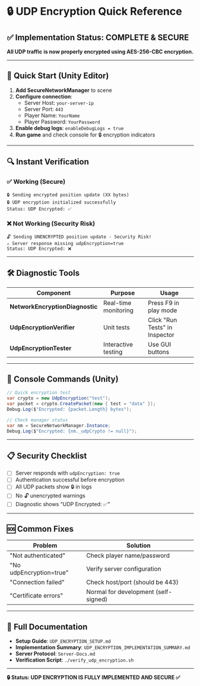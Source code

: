 # 🔒 UDP Encryption Quick Reference

## ✅ Implementation Status: COMPLETE & SECURE

**All UDP traffic is now properly encrypted using AES-256-CBC encryption.**

---

## 🚀 Quick Start (Unity Editor)

1. **Add SecureNetworkManager** to scene
2. **Configure connection**:
   - Server Host: `your-server-ip`
   - Server Port: `443`
   - Player Name: `YourName`
   - Player Password: `YourPassword`
3. **Enable debug logs**: `enableDebugLogs = true`
4. **Run game** and check console for 🔒 encryption indicators

---

## 🔍 Instant Verification

### ✅ Working (Secure)
```
🔒 Sending encrypted position update (XX bytes)
🔒 UDP encryption initialized successfully
Status: UDP Encrypted: ✅
```

### ❌ Not Working (Security Risk)
```
🔓 Sending UNENCRYPTED position update - Security Risk!
⚠️ Server response missing udpEncryption=true
Status: UDP Encrypted: ❌
```

---

## 🛠️ Diagnostic Tools

| Component | Purpose | Usage |
|-----------|---------|-------|
| **NetworkEncryptionDiagnostic** | Real-time monitoring | Press F9 in play mode |
| **UdpEncryptionVerifier** | Unit tests | Click "Run Tests" in Inspector |
| **UdpEncryptionTester** | Interactive testing | Use GUI buttons |

---

## 🔧 Console Commands (Unity)

```csharp
// Quick encryption test
var crypto = new UdpEncryption("test");
var packet = crypto.CreatePacket(new { test = "data" });
Debug.Log($"Encrypted: {packet.Length} bytes");

// Check manager status
var nm = SecureNetworkManager.Instance;
Debug.Log($"Encrypted: {nm._udpCrypto != null}");
```

---

## 📋 Security Checklist

- [ ] Server responds with `udpEncryption: true`
- [ ] Authentication successful before encryption
- [ ] All UDP packets show 🔒 in logs
- [ ] No 🔓 unencrypted warnings
- [ ] Diagnostic shows "UDP Encrypted: ✅"

---

## 🆘 Common Fixes

| Problem | Solution |
|---------|----------|
| "Not authenticated" | Check player name/password |
| "No udpEncryption=true" | Verify server configuration |
| "Connection failed" | Check host/port (should be 443) |
| "Certificate errors" | Normal for development (self-signed) |

---

## 📄 Full Documentation

- **Setup Guide**: `UDP_ENCRYPTION_SETUP.md`
- **Implementation Summary**: `UDP_ENCRYPTION_IMPLEMENTATION_SUMMARY.md`
- **Server Protocol**: `Server-Docs.md`
- **Verification Script**: `./verify_udp_encryption.sh`

---

**🔒 Status: UDP ENCRYPTION IS FULLY IMPLEMENTED AND SECURE ✅**
